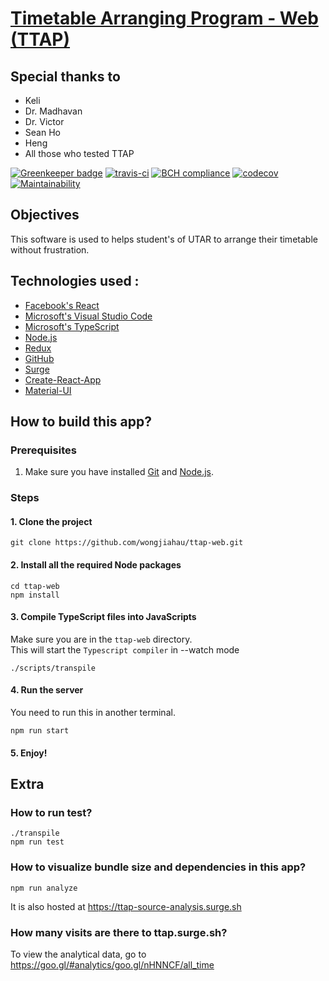 # [Timetable Arranging Program - Web (TTAP)](https://github.com/wongjiahau/ttap-web)
## Special thanks to
- Keli
- Dr. Madhavan
- Dr. Victor
- Sean Ho
- Heng
- All those who tested TTAP


[![Greenkeeper badge](https://badges.greenkeeper.io/wongjiahau/ttap-web.svg)](https://greenkeeper.io/)
[![travis-ci](https://travis-ci.org/wongjiahau/ttap-web.svg?branch=master)](https://travis-ci.org/wongjiahau/ttap-web)
[![BCH compliance](https://bettercodehub.com/edge/badge/wongjiahau/ttap-web?branch=master)](https://bettercodehub.com/)
[![codecov](https://codecov.io/gh/wongjiahau/ttap-web/branch/code-cov/graph/badge.svg)](https://codecov.io/gh/wongjiahau/ttap-web/branch/code-cov)
[![Maintainability](https://api.codeclimate.com/v1/badges/5ce98f451482c90bfce6/maintainability)](https://codeclimate.com/github/wongjiahau/ttap-web/maintainability)
## Objectives
This software is used to helps student's of UTAR to arrange their timetable without frustration.
## Technologies used :
- [Facebook's React](https://reactjs.org/)
- [Microsoft's Visual Studio Code](https://code.visualstudio.com/)
- [Microsoft's TypeScript](https://www.typescriptlang.org/)
- [Node.js](https://nodejs.org/en/)
- [Redux](http://redux.js.org/)
- [GitHub](https://github.com/)
- [Surge](https://surge.sh/)
- [Create-React-App](https://github.com/facebookincubator/create-react-app)
- [Material-UI](https://material-ui-next.com/)

## How to build this app?
### Prerequisites
1. Make sure you have installed [Git](https://git-scm.com/downloads) and 
[Node.js](https://nodejs.org/en/).

### Steps
#### 1. Clone the project
```
git clone https://github.com/wongjiahau/ttap-web.git
```

#### 2. Install all the required Node packages
```
cd ttap-web
npm install
```

#### 3. Compile TypeScript files into JavaScripts
Make sure you are in the `ttap-web` directory.  
This will start the `Typescript compiler` in --watch mode
```
./scripts/transpile
```

#### 4. Run the server
You need to run this in another terminal.
```
npm run start
```
#### 5. Enjoy!


## Extra
### How to run test?
```
./transpile
npm run test
```

### How to visualize bundle size and dependencies in this app?
```
npm run analyze
```
It is also hosted at https://ttap-source-analysis.surge.sh

### How many visits are there to ttap.surge.sh?
To view the analytical data, go to https://goo.gl/#analytics/goo.gl/nHNNCF/all_time
